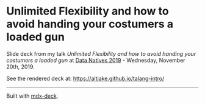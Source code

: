# Unlimited Flexibility and how to avoid handing your costumers a loaded gun

Slide deck from my talk _Unlimited Flexibility and how to avoid handing your costumers a loaded gun_ at [Data Natives 2019](https://datanatives.io/) - Wednesday, November 20th, 2019.

See the rendered deck at: https://altjake.github.io/talang-intro/

---

Built with [mdx-deck](https://github.com/jxnblk/mdx-deck).
